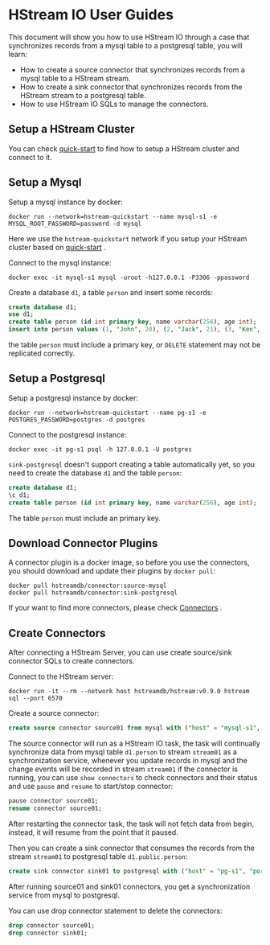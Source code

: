 # HStream IO User Guides

This document will show you how to use HStream IO through a case that synchronizes records from a mysql table to a postgresql table,
you will learn:

- How to create a source connector that synchronizes records from a mysql table to a HStream stream.
- How to create a sink connector that synchronizes records from the HStream stream to a postgresql table.
- How to use HStream IO SQLs to manage the connectors.

## Setup a HStream Cluster

You can check [quick-start](https://hstream.io/docs/en/latest/start/quickstart-with-docker.html) to find how to setup a HStream cluster and connect to it.

## Setup a Mysql

Setup a mysql instance by docker:

```shell
docker run --network=hstream-quickstart --name mysql-s1 -e MYSQL_ROOT_PASSWORD=password -d mysql
```

Here we use the ``hstream-quickstart`` network if you setup your HStream cluster based on [quick-start](https://hstream.io/docs/en/latest/start/quickstart-with-docker.html) .

Connect to the mysql instance:

```shell
docker exec -it mysql-s1 mysql -uroot -h127.0.0.1 -P3306 -ppassword
```

Create a database ``d1``, a table ``person`` and insert some records:

```sql
create database d1;
use d1;
create table person (id int primary key, name varchar(256), age int);
insert into person values (1, "John", 20), (2, "Jack", 21), (3, "Ken", 33);
```

the table ``person`` must include a primary key, or ``DELETE`` statement may not be replicated correctly.

## Setup a Postgresql

Setup a postgresql instance by docker:

```shell
docker run --network=hstream-quickstart --name pg-s1 -e POSTGRES_PASSWORD=postgres -d postgres
```

Connect to the postgresql instance:

```shell
docker exec -it pg-s1 psql -h 127.0.0.1 -U postgres
```

``sink-postgresql`` doesn't support creating a table automatically yet,
so you need to create the database ``d1`` and the table ``person``:

```sql
create database d1;
\c d1;
create table person (id int primary key, name varchar(256), age int);
```

The table ``person`` must include an primary key.

## Download Connector Plugins

A connector plugin is a docker image,
so before you use the connectors,
you should download and update their plugins by ``docker pull``:

```shell
docker pull hstreamdb/connector:source-mysql
docker pull hstreamdb/connector:sink-postgresql
```

If your want to find more connectors, please check [Connectors](https://hstream.io/docs/en/latest/io/connectors.html) .

## Create Connectors

After connecting a HStream Server, you can use create source/sink connector SQLs to create connectors.

Connect to the HStream server:

```shell
docker run -it --rm --network host hstreamdb/hstream:v0.9.0 hstream sql --port 6570
```

Create a source connector:

```sql
create source connector source01 from mysql with ("host" = "mysql-s1", "port" = 3306, "user" = "root", "password" = "password", "database" = "d1", "table" = "person", "stream" = "stream01");
```

The source connector will run as a HStream IO task,
the task will continually synchronize data from mysql table ``d1.person`` to stream ``stream01`` as a synchronization service,
whenever you update records in mysql and the change events will be recorded in stream ``stream01`` if the connector is running,
you can use ``show connectors`` to check connectors and their status and use ``pause`` and ``resume`` to start/stop connector:

```sql
pause connector source01;
resume connector source01;
```

After restarting the connector task, the task will not fetch data from begin, instead, it will resume from the point that it paused.

Then you can create a sink connector that consumes the records from the stream ``stream01`` to postgresql table ``d1.public.person``:

```sql
create sink connector sink01 to postgresql with ("host" = "pg-s1", "port" = 5432, "user" = "postgres", "password" = "postgres", "database" = "d1", "table" = "person", "stream" = "stream01");
```

After running source01 and sink01 connectors, you get a synchronization service from mysql to postgresql.

You can use drop connector statement to delete the connectors:

```sql
drop connector source01;
drop connector sink01;
```
